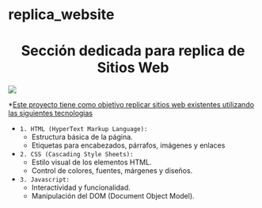 # replica_website

<h1 align="center">Sección dedicada para replica de Sitios Web</h1>

<p align="left">
<img src="https://img.shields.io/badge/STATUS-EN%20DESARROLLO-green">
</p>

*[Este proyecto tiene como objetivo replicar sitios web existentes utilizando las siguientes tecnologias](#descripción-del-proyecto)

- `1. HTML (HyperText Markup Language):`
    - Estructura básica de la página.
    - Etiquetas para encabezados, párrafos, imágenes y enlaces
- `2. CSS (Cascading Style Sheets):`
    - Estilo visual de los elementos HTML.
    - Control de colores, fuentes, márgenes y diseños.
- `3. Javascript:`
    - Interactividad y funcionalidad.
    - Manipulación del DOM (Document Object Model).

    
